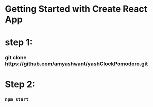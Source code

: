 # Getting Started with Create React App

# step 1:
### git clone https://github.com/amyashwant/yashClockPomodoro.git

# Step 2:
### `npm start`

